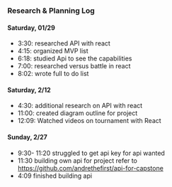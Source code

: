 ### Research & Planning Log
#### Saturday, 01/29
* 3:30: researched API with react
* 4:15: organized MVP list
* 6:18: studied Api to see the capabilities
* 7:00: researched versus battle in react
* 8:02: wrote full to do list

#### Saturday, 2/12
* 4:30: additional research on API with react
* 11:00: created diagram outline for project
* 12:09: Watched videos on tournament with React


#### Sunday, 2/27
* 9:30- 11:20 struggled to get api key for api wanted
* 11:30 building own api for project refer to https://github.com/andrethefirst/api-for-capstone 
* 4:09 finished building api